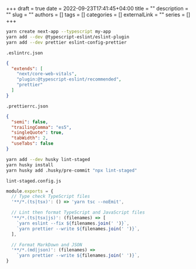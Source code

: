 +++
draft = true
date = 2022-09-23T17:41:45+04:00
title = ""
description = ""
slug = ""
authors = []
tags = []
categories = []
externalLink = ""
series = []
+++

```bash
yarn create next-app --typescript my-app
yarn add --dev @typescript-eslint/eslint-plugin
yarn add --dev prettier eslint-config-prettier
```

`.eslintrc.json`

```json
{
  "extends": [
    "next/core-web-vitals",
    "plugin:@typescript-eslint/recommended",
    "prettier"
  ]
}
```

`.prettierrc.json`

```json
{
  "semi": false,
  "trailingComma": "es5",
  "singleQuote": true,
  "tabWidth": 2,
  "useTabs": false
}
```

```bash
yarn add --dev husky lint-staged
yarn husky install
yarn husky add .husky/pre-commit "npx lint-staged"
```

`lint-staged.config.js`

```javascript
module.exports = {
  // Type check TypeScript files
  '**/*.(ts|tsx)': () => 'yarn tsc --noEmit',

  // Lint then format TypeScript and JavaScript files
  '**/*.(ts|tsx|js)': (filenames) => [
    `yarn eslint --fix ${filenames.join(' ')}`,
    `yarn prettier --write ${filenames.join(' ')}`,
  ],

  // Format MarkDown and JSON
  '**/*.(md|json)': (filenames) =>
    `yarn prettier --write ${filenames.join(' ')}`,
}
```
